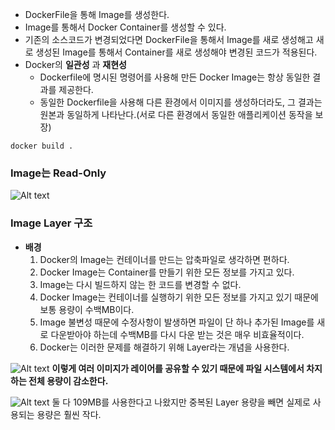 -  DockerFile을 통해 Image를 생성한다.
-  Image를 통해서 Docker Container를 생성할 수 있다.
- 기존의 소스코드가 변경되었다면 DockerFile을 통해서 Image를 새로 생성해고 새로 생성된 Image를 통해서 Container를 새로 생성해야 변경된 코드가 적용된다.
- Docker의 **일관성** 과 **재현성** 
	- Dockerfile에 명시된 명령어를 사용해 만든 Docker Image는 항상 동일한 결과를 제공한다. 
	- 동일한 Dockerfile을 사용해 다른 환경에서 이미지를 생성하더라도, 그 결과는 원본과 동일하게 나타난다.(서로 다른 환경에서 동일한 애플리케이션 동작을 보장)
```
docker build .

```

### Image는 Read-Only

![Alt text](docker_img1.png)

### Image Layer 구조
- **배경** 
	1. Docker의 Image는 컨테이너를 만드는 압축파일로 생각하면 편하다.
	2. Docker Image는 Container를 만들기 위한 모든 정보를 가지고 있다.
	3. Image는 다시 빌드하지 않는 한 코드를 변경할 수 없다.
	4. Docker Image는 컨테이너를 실행하기 위한 모든 정보를 가지고 있기 때문에 보통 용량이 수백MB이다.
	5. Image 불변성 때문에 수정사항이 발생하면 파일이 단 하나 추가된 Image를 새로 다운받아야 하는데 수백MB를 다시 다운 받는 것은 매우 비효율적이다.
	6. Docker는 이러한 문제를 해결하기 위해 Layer라는 개념을 사용한다.

![Alt text](docker_img2.png)
**이렇게 여러 이미지가 레이어를 공유할 수 있기 때문에 파일 시스템에서 차지하는 전체 용량이 감소한다.**

![Alt text](docker_img3.png)
둘 다 109MB를 사용한다고 나왔지만 중복된 Layer 용량을 빼면 실제로 사용되는 용량은 훨씬 작다.